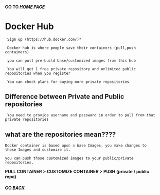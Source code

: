 #### GO TO *[HOME PAGE](index.md)*

# Docker Hub

     Sign up (https://hub.docker.com/)*

     Docker hub is where people save their containers (pull,push containers)

     you can pull pre-build base/customized images from this hub

     You will get 1 free private repository and unlimited public repositories when you register

     You can check plans for buying more private repositories

## Difference between Private and Public repositories
     
     You need to provide username and password in order to pull from that private repositories

## what are the repositories mean????

    Docker container is based upon a base Images, you make changes to those Images and customize it.
    
    you can push those customized images to your public/private repositories.


**PULL CONTAINER > CUSTOMIZE CONTAINER > PUSH (private / public repo)**


#### GO *[BACK](index.md)*


